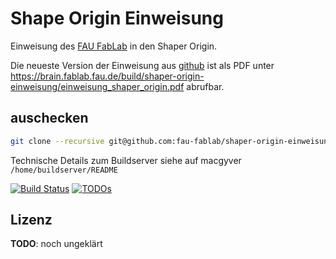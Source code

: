 Shape Origin Einweisung
=======================

Einweisung des [FAU FabLab](https://fablab.fau.de) in den Shaper Origin.

Die neueste Version der Einweisung aus [github](https://github.com/fau-fablab/shaper-origin-einweisung) ist
als PDF unter https://brain.fablab.fau.de/build/shaper-origin-einweisung/einweisung_shaper_origin.pdf abrufbar.

auschecken
----------

```bash
git clone --recursive git@github.com:fau-fablab/shaper-origin-einweisung.git
```

Technische Details zum Buildserver siehe auf macgyver `/home/buildserver/README`

[![Build Status](https://brain.fablab.fau.de/build/shaper-origin-einweisung/status.svg)](https://brain.fablab.fau.de/build/shaper-origin-einweisung/)
[![TODOs](https://brain.fablab.fau.de/build/shaper-origin-einweisung/status-todos.svg)](https://brain.fablab.fau.de/build/shaper-origin-einweisung/)

Lizenz
------

**TODO**: noch ungeklärt
